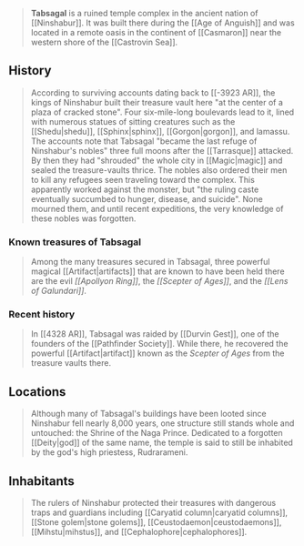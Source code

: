> **Tabsagal** is a ruined temple complex in the ancient nation of [[Ninshabur]]. It was built there during the [[Age of Anguish]] and was located in a remote oasis in the continent of [[Casmaron]] near the western shore of the [[Castrovin Sea]].



## History

> According to surviving accounts dating back to [[-3923 AR]], the kings of Ninshabur built their treasure vault here "at the center of a plaza of cracked stone". Four six-mile-long boulevards lead to it, lined with numerous statues of sitting creatures such as the [[Shedu|shedu]], [[Sphinx|sphinx]], [[Gorgon|gorgon]], and lamassu.
> The accounts note that Tabsagal "became the last refuge of Ninshabur's nobles" three full moons after the [[Tarrasque]] attacked. By then they had "shrouded" the whole city in [[Magic|magic]] and sealed the treasure-vaults thrice. The nobles also ordered their men to kill any refugees seen traveling toward the complex. This apparently worked against the monster, but "the ruling caste eventually succumbed to hunger, disease, and suicide". None mourned them, and until recent expeditions, the very knowledge of these nobles was forgotten.


### Known treasures of Tabsagal

> Among the many treasures secured in Tabsagal, three powerful magical [[Artifact|artifacts]] that are known to have been held there are the evil *[[Apollyon Ring]]*, the *[[Scepter of Ages]]*, and the *[[Lens of Galundari]]*.


### Recent history

> In [[4328 AR]], Tabsagal was raided by [[Durvin Gest]], one of the founders of the [[Pathfinder Society]]. While there, he recovered the powerful [[Artifact|artifact]] known as the *Scepter of Ages* from the treasure vaults there.


## Locations

> Although many of Tabsagal's buildings have been looted since Ninshabur fell nearly 8,000 years, one structure still stands whole and untouched: the Shrine of the Naga Prince. Dedicated to a forgotten [[Deity|god]] of the same name, the temple is said to still be inhabited by the god's high priestess, Rudrarameni.


## Inhabitants

> The rulers of Ninshabur protected their treasures with dangerous traps and guardians including [[Caryatid column|caryatid columns]], [[Stone golem|stone golems]], [[Ceustodaemon|ceustodaemons]], [[Mihstu|mihstus]], and [[Cephalophore|cephalophores]].







